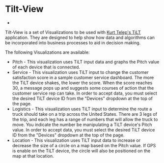 # Tilt-View
-

Tilt-View is a set of Visualizations to be used with [Kurt Telep's TiLT](https://github.com/ktelep/tilt) application. They are designed to help show how data and algorithms can be incorporated into business processes to aid in decision making.

The following Visualizations are available:

* Pitch - This visualization uses TiLT input data and graphs the Pitch value of each device that is connected.
* Service - This visualization uses TiLT input to change the customer satisfaction score in a sample customer service dashboard. The more the TiLT device shakes, the lower the score. When the score reaches 30, a message pops up and suggests some courses of action that the customer service rep can take. In order to accept data, you must select the desired TiLT device ID from the "Devices" dropdown at the top of the page.
* Logistics - This visualization uses TiLT input to determine the route a truck should take on a trip across the United States. There are 3 legs of the trip, and each leg has a range of numbers that will allow the truck to move. You indicate the number be manipulating a TiLT device's Pitch value. In order to accept data, you must select the desired TiLT device ID from the "Devices" dropdown at the top of the page.
* Location - This visualization uses TiLT input data to increase or decrease the size of a circle on a map based on the Pitch value. If GPS is enable on the TiLT device, the circle will also be positioned on the map at that location.
